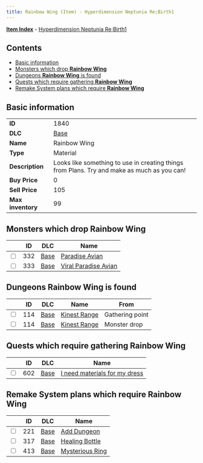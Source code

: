 ```yaml
---
title: Rainbow Wing (Item) - Hyperdimension Neptunia Re;Birth1
---
```


[**Item Index**](/neptunia/rb1/item/index.html) - [Hyperdimension Neptunia Re;Birth1](/neptunia/rb1)

## Contents

- [Basic information](#basic-information)
- [Monsters which drop **Rainbow Wing**](#monsters-which-drop-rainbow-wing)
- [Dungeons **Rainbow Wing** is found](#dungeons-rainbow-wing-is-found)
- [Quests which require gathering **Rainbow Wing**](#quests-which-require-gathering-rainbow-wing)
- [Remake System plans which require **Rainbow Wing**](#remake-system-plans-which-require-rainbow-wing)

## Basic information

|   |   |
| -- | -- |
| **ID** | 1840 |
| **DLC** | [Base](/neptunia/rb1/dlc/1-base.html) |
| **Name** | Rainbow Wing |
| **Type** | Material |
| **Description** | Looks like something to use in creating things from Plans. Try and make as much as you can! |
| **Buy Price** | 0 |
| **Sell Price** | 105 |
| **Max inventory** | 99 |


## Monsters which drop **Rainbow Wing**

|    | ID | DLC | Name |
| -- | -- | --- | ---- |
| <input type="checkbox" id="rb1-monster-1-332" class="trackbox" /> | 332 | [Base](/neptunia/rb1/dlc/1-base.html) | [Paradise Avian](/neptunia/rb1/monster/1-332-paradise-avian.html) |
| <input type="checkbox" id="rb1-monster-1-333" class="trackbox" /> | 333 | [Base](/neptunia/rb1/dlc/1-base.html) | [Viral Paradise Avian](/neptunia/rb1/monster/1-333-viral-paradise-avian.html) |


## Dungeons **Rainbow Wing** is found

|    | ID | DLC | Name | From |
| -- | -- | --- | ---- | ---- |
| <input type="checkbox" id="rb1-dungeon-1-114" class="trackbox" /> | 114 | [Base](/neptunia/rb1/dlc/1-base.html) | [Kinest Range](/neptunia/rb1/dungeon/1-114-kinest-range.html) | Gathering point |
| <input type="checkbox" id="rb1-dungeon-1-114" class="trackbox" /> | 114 | [Base](/neptunia/rb1/dlc/1-base.html) | [Kinest Range](/neptunia/rb1/dungeon/1-114-kinest-range.html) | Monster drop |


## Quests which require gathering **Rainbow Wing**

|    | ID | DLC | Name |
| -- | -- | --- | ---- |
| <input type="checkbox" id="rb1-quest-1-602" class="trackbox" /> | 602 | [Base](/neptunia/rb1/dlc/1-base.html) | [I need materials for my dress](/neptunia/rb1/quest/1-602-i-need-materials-for-my-dress.html) |


## Remake System plans which require **Rainbow Wing**

|    | ID | DLC | Name |
| -- | -- | --- | ---- |
| <input type="checkbox" id="rb1-quest-1-221" class="trackbox" /> | 221 | [Base](/neptunia/rb1/dlc/1-base.html) | [Add Dungeon](/neptunia/rb1/quest/1-221-add-dungeon.html) |
| <input type="checkbox" id="rb1-quest-1-317" class="trackbox" /> | 317 | [Base](/neptunia/rb1/dlc/1-base.html) | [Healing Bottle](/neptunia/rb1/quest/1-317-healing-bottle.html) |
| <input type="checkbox" id="rb1-quest-1-413" class="trackbox" /> | 413 | [Base](/neptunia/rb1/dlc/1-base.html) | [Mysterious Ring](/neptunia/rb1/quest/1-413-mysterious-ring.html) |
